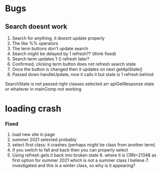# Bugs


## Search doesnt work
1. Search for anything, it doesnt update properly
2. The like %% operators
3. The term buttons don't update search
4. Search might be delayed by 1 refresh?? (think fixed)
5. Search term updates 1-2 refresh later?
6. Confirmed, clicking term button does not refresh search state
7. Once the button is changed then it updates on next getApiState()
8. Passed down handleUpdate, now it calls it but state is 1 refresh behind

SearchState is not passed right classes selected arr
apiGetResponse state or whatever in mainComp not working


# loading crash
### Fixed

1. load new site in page
2. summer 2021 selected probably
3. select first class: it crashes (perhaps might be class from another term)
4. if you switch to fall and back then you can properly select
5. Using refresh gets it back into broken state
    6. where it is CRN=21348 as first option for summer 2021 which is not a summer class I believe
    7. investigated and this is a winter class, so why is it appearing?